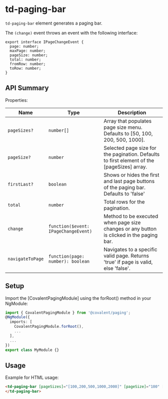 # td-paging-bar

`td-paging-bar` element generates a paging bar.

The `(change)` event throws an event with the following interface:

```typscript
export interface IPageChangeEvent {
  page: number;
  maxPage: number;
  pageSize: number;
  total: number;
  fromRow: number;
  toRow: number;
}
```

## API Summary

Properties:

| Name | Type | Description |
| --- | --- | --- |
| `pageSizes?` | `number[]` | Array that populates page size menu. Defaults to [50, 100, 200, 500, 1000].
| `pageSize?` | `number` | Selected page size for the pagination. Defaults to first element of the [pageSizes] array.
| `firstLast?` | `boolean` | Shows or hides the first and last page buttons of the paging bar. Defaults to 'false'
| `total` | `number` | Total rows for the pagination.
| `change` | `function($event: IPageChangeEvent)` | Method to be executed when page size changes or any button is clicked in the paging bar.
| `navigateToPage` | `function(page: number): boolean` | Navigates to a specific valid page. Returns 'true' if page is valid, else 'false'.

## Setup

Import the [CovalentPagingModule] using the forRoot() method in your NgModule:

```typescript
import { CovalentPagingModule } from '@covalent/paging';
@NgModule({
  imports: [
    CovalentPagingModule.forRoot(),
    ...
  ],
  ...
})
export class MyModule {}
```

## Usage

Example for HTML usage:

 ```html
<td-paging-bar [pageSizes]="[100,200,500,1000,2000]" [pageSize]="100" [total]="1345" (change)="change($event)">
</td-paging-bar>  
 ```
